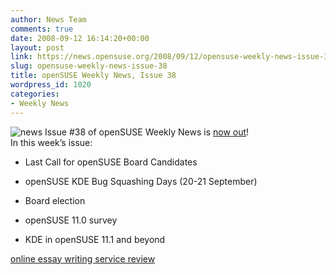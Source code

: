 ```yaml
---
author: News Team
comments: true
date: 2008-09-12 16:14:20+00:00
layout: post
link: https://news.opensuse.org/2008/09/12/opensuse-weekly-news-issue-38/
slug: opensuse-weekly-news-issue-38
title: openSUSE Weekly News, Issue 38
wordpress_id: 1020
categories:
- Weekly News
---
```


![news](//news.opensuse.org/wp-content/uploads/2007/11/knewsticker.png) Issue #38 of openSUSE Weekly News is [now out](//en.opensuse.org/OpenSUSE_Weekly_News/38)!  
In this week’s issue:




  * Last Call for openSUSE Board Candidates


  * openSUSE KDE Bug Squashing Days (20-21 September)


  * Board election


  * openSUSE 11.0 survey


  * KDE in openSUSE 11.1 and beyond

[online essay writing service review](https://justbuyessay.com/)
